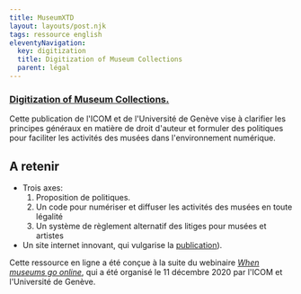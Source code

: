 ```yaml
---
title: MuseumXTD
layout: layouts/post.njk
tags: ressource english
eleventyNavigation:
  key: digitization
  title: Digitization of Museum Collections
  parent: légal
---
```

### [Digitization of Museum Collections.](https://www.digitizationpolicies.com)
Cette publication de l'ICOM et de l'Université de Genève vise à clarifier les principes généraux en matière de droit d'auteur et formuler des politiques pour faciliter les activités des musées dans l'environnement numérique.

## A retenir
- Trois axes: 
	1. Proposition de politiques. 
	2. Un code pour numériser et diffuser les activités des musées en toute légalité
	3. Un système de règlement alternatif des litiges pour musées et artistes
- Un site internet innovant, qui vulgarise la [publication](https://www.digitizationpolicies.com/medias/Policy-Paper-on-Digitization-of-Collections.pdf)). 

Cette ressource en ligne a été conçue à la suite du webinaire *[When museums go online](https://www.digitizationpolicies.com/when-museums-go-online/)*, qui a été organisé le 11 décembre 2020 par l'ICOM et l'Université de Genève. 